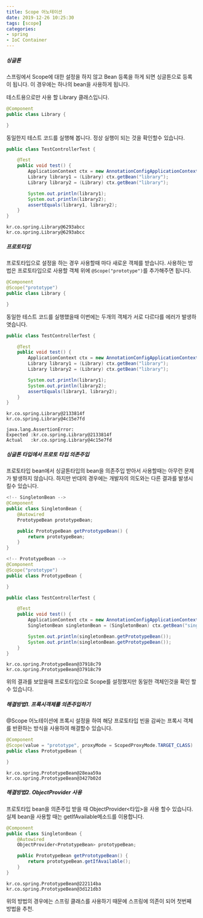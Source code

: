 ```yaml
---
title: Scope 어노테이션
date: 2019-12-26 10:25:30
tags: [scope]
categories:
- spring
- IoC Container
---
```


##### 싱글톤

스프링에서 Scope에 대한 설정을 하지 않고 Bean 등록을 하게 되면 싱글톤으로 등록이 됩니다. 이 경우에는 하나의 bean을 사용하게 됩니다.

테스트용으로만 사용 할 Library 클래스입니다.
```java
@Component
public class Library {

}
```

동일한지 테스트 코드를 실행해 봅니다. 정상 실행이 되는 것을 확인할수 있습니다.
```java
public class TestControllerTest {

    @Test
    public void test() {
        ApplicationContext ctx = new AnnotationConfigApplicationContext(BeanConfig.class);
        Library library1 = (Library) ctx.getBean("library");
        Library library2 = (Library) ctx.getBean("library");

        System.out.println(library1);
        System.out.println(library2);
        assertEquals(library1, library2);
    }
}
```

```
kr.co.spring.Library@6293abcc
kr.co.spring.Library@6293abcc
```

##### 프로토타입

프로토타입으로 설정을 하는 경우 사용할때 마다 새로운 객체를 받습니다. 사용하는 방법은 프로토타입으로 사용할 객체 위에 `@Scope("prototype")`를 추가해주면 됩니다.

```java
@Component
@Scope("prototype")
public class Library {

}
```

동일한 테스트 코드를 실행했을때 이번에는 두개의 객체가 서로 다르다를 에러가 발생하엿습니다.

```java
public class TestControllerTest {

    @Test
    public void test() {
        ApplicationContext ctx = new AnnotationConfigApplicationContext(BeanConfig.class);
        Library library1 = (Library) ctx.getBean("library");
        Library library2 = (Library) ctx.getBean("library");

        System.out.println(library1);
        System.out.println(library2);
        assertEquals(library1, library2);
    }
}
```

```
kr.co.spring.Library@2133814f
kr.co.spring.Library@4c15e7fd

java.lang.AssertionError: 
Expected :kr.co.spring.Library@2133814f
Actual   :kr.co.spring.Library@4c15e7fd
```

##### 싱글톤 타입에서 프로토 타입 의존주입

프로토타입 bean에서 싱글톤타입의 bean을 의존주입 받아서 사용할때는 아무런 문제가 발생하지 않습니다. 하지만 반대의 경우에는 개발자의 의도와는 다른 결과를 발생시킬수 있습니다.

```java
<!-- SingletonBean -->
@Component
public class SingletonBean {
    @Autowired
    PrototypeBean prototypeBean;

    public PrototypeBean getPrototypeBean() {
        return prototypeBean;
    }
}

<!-- PrototypeBean -->
@Component
@Scope("prototype")
public class PrototypeBean {

}
```

```java
public class TestControllerTest {

    @Test
    public void test() {
        ApplicationContext ctx = new AnnotationConfigApplicationContext(BeanConfig.class);
        SingletonBean singletonBean = (SingletonBean) ctx.getBean("singletonBean");

        System.out.println(singletonBean.getPrototypeBean());
        System.out.println(singletonBean.getPrototypeBean());
    }
}
```

```
kr.co.spring.PrototypeBean@37918c79
kr.co.spring.PrototypeBean@37918c79
```

위의 결과를 보았을때 프로토타입으로 Scope를 설정했지만 동일한 객체인것을 확인 할수 있습니다.

##### 해결방법1. 프록시객체를 의존주입하기

@Scope 어노테이션에 프록시 설정을 하여 해당 프로토타입 빈을 감싸는 프록시 객체를 반환하는 방식을 사용하여 해결할수 있습니다.

```java
@Component
@Scope(value = "prototype", proxyMode = ScopedProxyMode.TARGET_CLASS)
public class PrototypeBean {

}
```

```
kr.co.spring.PrototypeBean@28eaa59a
kr.co.spring.PrototypeBean@3427b02d
```

##### 해결방법2. ObjectProvider 사용

프로토타입 bean을 의존주입 받을 때 ObjectProvider<타입>을 사용 할수 있습니다. 실제 bean을 사용할 때는 getIfAvailable메소드를 이용합니다.

```java
@Component
public class SingletonBean {
    @Autowired
    ObjectProvider<PrototypeBean> prototypeBean;

    public PrototypeBean getPrototypeBean() {
        return prototypeBean.getIfAvailable();
    }
}
```

```
kr.co.spring.PrototypeBean@222114ba
kr.co.spring.PrototypeBean@3d121db3
```

위의 방법의 경우에는 스프링 클래스를 사용하기 때문에 스프링에 의존이 되어 첫번째 방법을 추천.